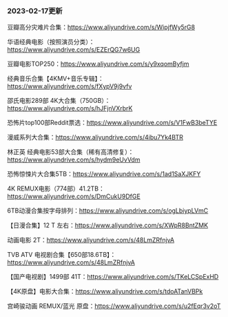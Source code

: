 ### 2023-02-17更新

豆瓣高分灾难片合集：https://www.aliyundrive.com/s/WipjfWy5rG8

华语经典电影（按照演员分类）：https://www.aliyundrive.com/s/EZErQG7w6UG

豆瓣电影TOP250：https://www.aliyundrive.com/s/y9xqomByfjm

经典音乐合集【4KMV+音乐专辑】：https://www.aliyundrive.com/s/fXypV9j9vfv

邵氏电影289部 4K大合集（750GB）：https://www.aliyundrive.com/s/hJFjnVXrbrK

恐怖片top100部Reddit票选：https://www.aliyundrive.com/s/V1FwB3beTYE

漫威系列大合集：https://www.aliyundrive.com/s/4ibu7Yk4BTR

林正英 经典电影53部大合集（稀有高清修复）：https://www.aliyundrive.com/s/hydm9eUvVdm

恐怖惊悚片大合集5TB：https://www.aliyundrive.com/s/1ad1SaXJKFY

4K REMUX电影（774部）41.2TB：https://www.aliyundrive.com/s/DmCukU9DfGE

6TB动漫合集按字母排列：https://www.aliyundrive.com/s/ogLbiypLVmC

【日漫合集】12 T 左右：https://www.aliyundrive.com/s/XWpR8BntZMK

动画电影 2T：https://www.aliyundrive.com/s/48LmZRfnjvA

TVB ATV 电视剧合集【650部18.6TB】：https://www.aliyundrive.com/s/48LmZRfnjvA

【国产电视剧】1499部 41T：https://www.aliyundrive.com/s/TKeLCSpExHD

【4K原盘】电影大合集：https://www.aliyundrive.com/s/tdoATanVBPk

宫崎骏动画 REMUX/蓝光 原盘：https://www.aliyundrive.com/s/u2fEqr3v2oT





